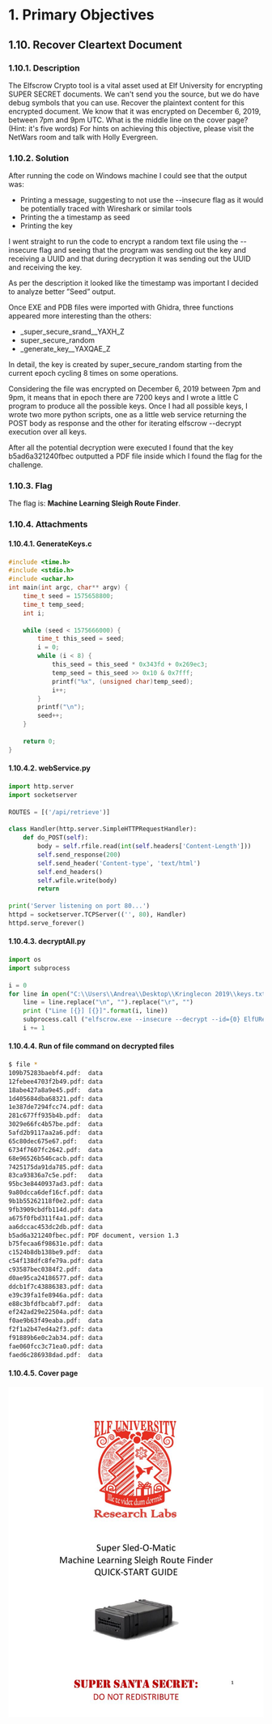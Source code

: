 # 1. Primary Objectives
## 1.10. Recover Cleartext Document
### 1.10.1. Description
The Elfscrow Crypto tool is a vital asset used at Elf University for encrypting SUPER SECRET documents. We can't send you the source, but we do have debug symbols that you can use. Recover the plaintext content for this encrypted document. We know that it was encrypted on December 6, 2019, between 7pm and 9pm UTC. What is the middle line on the cover page? (Hint: it's five words) For hints on achieving this objective, please visit the NetWars room and talk with Holly Evergreen.
### 1.10.2. Solution
After running the code on Windows machine I could see that the output was:
* Printing a message, suggesting to not use the --insecure flag as it would be potentially traced with Wireshark or similar tools
* Printing the a timestamp as seed
* Printing the key

I went straight to run the code to encrypt a random text file using the --insecure flag and seeing that the program was sending out the key and receiving a UUID and that during decryption it was sending out the UUID and receiving the key.

As per the description it looked like the timestamp was important I decided to analyze better ”Seed” output.

Once EXE and PDB files were imported with Ghidra, three functions appeared more interesting than the others:
* _super_secure_srand__YAXH_Z
* super_secure_random
* _generate_key__YAXQAE_Z

In detail, the key is created by super_secure_random starting from the current epoch cycling 8 times on some operations.

Considering the file was encrypted on December 6, 2019 between 7pm and 9pm, it means that in epoch there are 7200 keys and I wrote a little C program to produce all the possible keys.
Once I had all possible keys, I wrote two more python scripts, one as a little web service returning the POST body as response and the other for iterating elfscrow --decrypt execution over all keys.

After all the potential decryption were executed I found that the key b5ad6a321240fbec outputted a PDF file inside which I found the flag for the challenge.
### 1.10.3. Flag
The flag is: **Machine Learning Sleigh Route Finder​**.
### 1.10.4. Attachments
#### 1.10.4.1. GenerateKeys.c
```c
#include <time.h>
#include <stdio.h>
#include <uchar.h>
int main(int argc, char** argv) {
    time_t seed = 1575658800;
    time_t temp_seed;
    int i;

    while (seed < 1575666000) {
        time_t this_seed = seed;
        i = 0;
        while (i < 8) {
            this_seed = this_seed * 0x343fd + 0x269ec3;
            temp_seed = this_seed >> 0x10 & 0x7fff;
            printf("%x", (unsigned char)temp_seed);
            i++;
        }
        printf("\n");
        seed++;
    }

    return 0;
}
```
#### 1.10.4.2. webService.py
```python
import http.server
import socketserver

ROUTES = [('/api/retrieve')]

class Handler(http.server.SimpleHTTPRequestHandler):
    def do_POST(self):
        body = self.rfile.read(int(self.headers['Content-Length']))
        self.send_response(200)
        self.send_header('Content-type', 'text/html')
        self.end_headers()
        self.wfile.write(body)
        return

print('Server listening on port 80...')
httpd = socketserver.TCPServer(('', 80), Handler)
httpd.serve_forever()
```
#### 1.10.4.3. decryptAll.py
```python
import os
import subprocess

i = 0
for line in open("C:\\Users\\Andrea\\Desktop\\Kringlecon 2019\\keys.txt", "r").readlines():
    line = line.replace("\n", "").replace("\r", "")
    print ("Line [{}] [{}]".format(i, line))
    subprocess.call ("elfscrow.exe --insecure --decrypt --id={0} ElfUResearchLabsSuperSledOMaticQuickStartGuideV1.2.pdf.enc decrypted\\{0}.pdf >> dec_log.txt 2>&1 ".format(line), shell=True)
    i += 1
```
#### 1.10.4.4. Run of file command on decrypted files
```bash
$ file *    
109b75283baebf4.pdf:  data
12febee4703f2b49.pdf: data
18abe427a8a9e45.pdf:  data
1d405684dba68321.pdf: data
1e387de7294fcc74.pdf: data
281c677ff935b4b.pdf:  data
3029e66fc4b57be.pdf:  data
5afd2b9117aa2a6.pdf:  data
65c80dec675e67.pdf:   data
6734f7607fc2642.pdf:  data
68e96526b546cacb.pdf: data
7425175da91da785.pdf: data
83ca93836a7c5e.pdf:   data
95bc3e8440937ad3.pdf: data
9a80dcca6def16cf.pdf: data
9b1b55262118f0e2.pdf: data
9fb3909cbdfb114d.pdf: data
a675f0fbd311f4a1.pdf: data
aa6dccac453dc2db.pdf: data
b5ad6a321240fbec.pdf: PDF document, version 1.3
b75fecaa6f98631e.pdf: data
c1524b8db138be9.pdf:  data
c54f138dfc8fe79a.pdf: data
c93587bec0384f2.pdf:  data
d0ae95ca24186577.pdf: data
ddcb1f7c43886383.pdf: data
e39c39fa1fe8946a.pdf: data
e88c3bfdfbcabf7.pdf:  data
ef242ad29e22504a.pdf: data
f0ae9b63f49eaba.pdf:  data
f2f1a2b47ed4a2f3.pdf: data
f91889b6e0c2ab34.pdf: data
fae060fcc3c71ea0.pdf: data
faed6c286938dad.pdf:  data
```
#### 1.10.4.5. Cover page
![Cover page](https://github.com/LamonatoAndrea/KringleCon2/blob/master/01%20-%20Primary%20Objectives/10%20-%20Recover%20Cleartext%20Document/Cover%20Page.png)